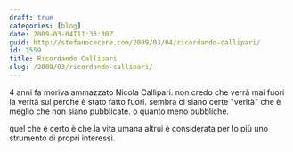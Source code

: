 ```yaml
---
draft: true
categories: [blog]
date: 2009-03-04T11:33:30Z
guid: http://stefanocecere.com/2009/03/04/ricordando-callipari/
id: 1559
title: Ricordando Callipari
slug: /2009/03/ricordando-callipari/
---
```


4 anni fa moriva ammazzato Nicola Callipari. non credo che verrà mai fuori la verità sul perché è stato fatto fuori. sembra ci siano certe "verità" che è meglio che non siano pubblicate. o quanto meno pubbliche.
  
quel che è certo è che la vita umana altrui è considerata per lo più uno strumento di propri interessi.